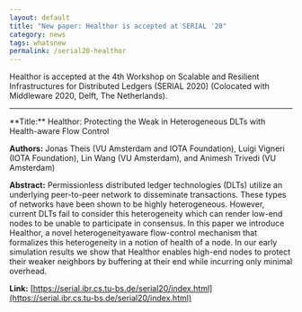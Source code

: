 ```yaml
---
layout: default
title: "New paper: Healthor is accepted at SERIAL '20"
category: news 
tags: whatsnew
permalink: /serial20-healthor
---
```

Healthor is accepted at the 4th Workshop on Scalable and Resilient Infrastructures for Distributed Ledgers (SERIAL 2020) (Colocated with Middleware 2020, Delft, The Netherlands).

<hr> 
**Title:** Healthor: Protecting the Weak in Heterogeneous DLTs with Health-aware Flow Control

**Authors:** Jonas Theis (VU Amsterdam and IOTA Foundation), Luigi Vigneri (IOTA Foundation), Lin Wang (VU Amsterdam), and Animesh Trivedi (VU Amsterdam)

**Abstract:** Permissionless distributed ledger technologies (DLTs) utilize an underlying peer-to-peer network to disseminate transactions. These types of networks have been shown to be highly heterogeneous. However, current DLTs fail to consider this heterogeneity which can render low-end nodes to be unable to participate in consensus. In this paper we introduce Healthor, a novel heterogeneityaware flow-control mechanism that formalizes this heterogeneity in a notion of health of a node. In our early simulation results we show that Healthor enables high-end nodes to protect their weaker neighbors by buffering at their end while incurring only minimal overhead.

**Link:** 
[https://serial.ibr.cs.tu-bs.de/serial20/index.html](https://serial.ibr.cs.tu-bs.de/serial20/index.html)

